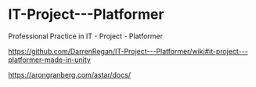 # IT-Project---Platformer
Professional Practice in IT - Project - Platformer

https://github.com/DarrenRegan/IT-Project---Platformer/wiki#it-project---platformer-made-in-unity

https://arongranberg.com/astar/docs/
